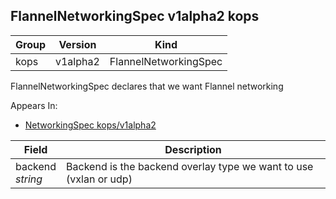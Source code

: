 ## FlannelNetworkingSpec v1alpha2 kops

Group        | Version     | Kind
------------ | ---------- | -----------
kops | v1alpha2 | FlannelNetworkingSpec



FlannelNetworkingSpec declares that we want Flannel networking

<aside class="notice">
Appears In:

<ul> 
<li><a href="#networkingspec-v1alpha2-kops">NetworkingSpec kops/v1alpha2</a></li>
</ul></aside>

Field        | Description
------------ | -----------
backend <br /> *string*    | Backend is the backend overlay type we want to use (vxlan or udp)


